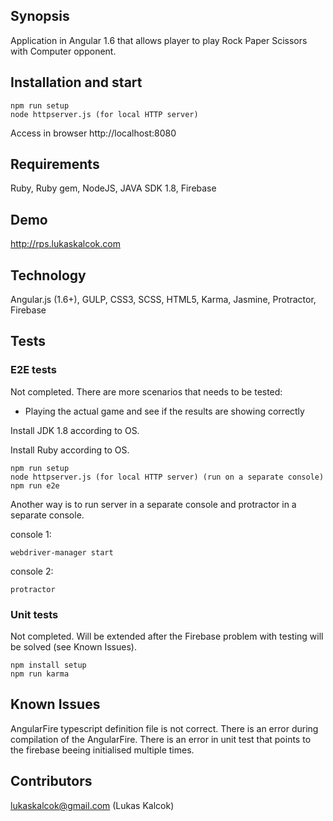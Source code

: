 ## Synopsis
Application in Angular 1.6 that allows player to play Rock Paper Scissors with Computer opponent.

## Installation and start
```
npm run setup
node httpserver.js (for local HTTP server)
```

Access in browser http://localhost:8080

## Requirements
Ruby, Ruby gem, NodeJS, JAVA SDK 1.8, Firebase 

## Demo
http://rps.lukaskalcok.com

## Technology
Angular.js (1.6+), GULP, CSS3, SCSS, HTML5, Karma, Jasmine, Protractor, Firebase

## Tests

### E2E tests
Not completed. There are more scenarios that needs to be tested:
* Playing the actual game and see if the results are showing correctly

Install JDK 1.8 according to OS.

Install Ruby according to OS.

```
npm run setup
node httpserver.js (for local HTTP server) (run on a separate console)
npm run e2e 
```

Another way is to run server in a separate console and protractor in a separate console.

console 1:
```
webdriver-manager start
```

console 2:
```
protractor
```

### Unit tests
Not completed. Will be extended after the Firebase problem with testing will be solved (see Known Issues).

```
npm install setup
npm run karma
```

## Known Issues
AngularFire typescript definition file is not correct. There is an error during compilation of the AngularFire.
There is an error in unit test that points to the firebase beeing initialised multiple times.

## Contributors
lukaskalcok@gmail.com (Lukas Kalcok)


